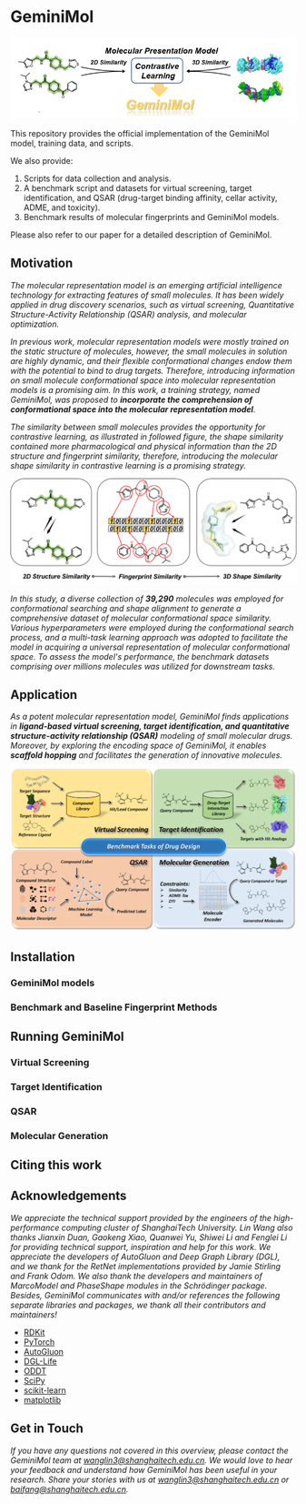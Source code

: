 # GeminiMol

![](.image/geminimol.png)  

This repository provides the official implementation of the GeminiMol model, training data, and scripts.  

We also provide:   

1.  Scripts for data collection and analysis.    
2.  A benchmark script and datasets for virtual screening, target identification, and QSAR (drug-target binding affinity, cellar activity, ADME, and toxicity).   
3.  Benchmark results of molecular fingerprints and GeminiMol models.   

Please also refer to our paper for a detailed description of GeminiMol.

## Motivation  

_The molecular representation model is an emerging artificial intelligence technology for extracting features of small molecules. It has been widely applied in drug discovery scenarios, such as virtual screening, Quantitative Structure-Activity Relationship (QSAR) analysis, and molecular optimization._   
  
_In previous work, molecular representation models were mostly trained on the static structure of molecules, however, the small molecules in solution are highly dynamic, and their flexible conformational changes endow them with the potential to bind to drug targets. Therefore, introducing information on small molecule conformational space into molecular representation models is a promising aim. In this work, a training strategy, named GeminiMol, was proposed to **incorporate the comprehension of conformational space into the molecular representation model**._   

_The similarity between small molecules provides the opportunity for contrastive learning, as illustrated in followed figure, the shape similarity contained more pharmacological and physical information than the 2D structure and fingerprint similarity, therefore, introducing the molecular shape similarity in contrastive learning is a promising strategy._

![similarity](.image/similarity.png)

_In this study, a diverse collection of **39,290** molecules was employed for conformational searching and shape alignment to generate a comprehensive dataset of molecular conformational space similarity. Various hyperparameters were employed during the conformational search process, and a multi-task learning approach was adopted to facilitate the model in acquiring a universal representation of molecular conformational space. To assess the model's performance, the benchmark datasets comprising over millions molecules was utilized for downstream tasks._    

## Application

_As a potent molecular representation model, GeminiMol finds applications in **ligand-based virtual screening, target identification, and quantitative structure-activity relationship (QSAR)** modeling of small molecular drugs. Moreover, by exploring the encoding space of GeminiMol, it enables **scaffold hopping** and facilitates the generation of innovative molecules._   

![benchmark](.image/benchmark.png)


## Installation

### GeminiMol models

### Benchmark and Baseline Fingerprint Methods


## Running GeminiMol

### Virtual Screening 

### Target Identification

### QSAR

### Molecular Generation


## Citing this work


## Acknowledgements

_We appreciate the technical support provided by the engineers of the high-performance computing cluster of ShanghaiTech University. Lin Wang also thanks Jianxin Duan, Gaokeng Xiao, Quanwei Yu, Shiwei Li and Fenglei Li for providing technical support, inspiration and help for this work. We appreciate the developers of AutoGluon and Deep Graph Library (DGL), and we thank for the RetNet implementations provided by Jamie Stirling and Frank Odom. We also thank the developers and maintainers of MarcoModel and PhaseShape modules in the Schrödinger package. Besides, GeminiMol communicates with and/or references the following separate libraries and packages, we thank all their contributors and maintainers!_  

*  [RDKit](https://www.rdkit.org/)
*  [PyTorch](https://pytorch.org/)
*  [AutoGluon](https://auto.gluon.ai/stable/index.html)
*  [DGL-Life](https://lifesci.dgl.ai/)
*  [ODDT](https://oddt.readthedocs.io/en/latest/)
*  [SciPy](https://scipy.org/)
*  [scikit-learn](https://scikit-learn.org/stable/)
*  [matplotlib](https://matplotlib.org/)

## Get in Touch

_If you have any questions not covered in this overview, please contact the GeminiMol team at wanglin3@shanghaitech.edu.cn. We would love to hear your feedback and understand how GeminiMol has been useful in your research. Share your stories with us at wanglin3@shanghaitech.edu.cn or baifang@shanghaitech.edu.cn._  

